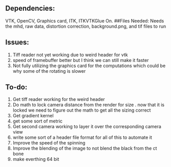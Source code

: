 ## Dependencies: 
VTK, OpenCV, Graphics card, ITK, ITKVTKGlue On.
##Files Needed:
Needs the mhd, raw data, distortion correction, background.png, and tif files to run
## Issues: 
1. Tiff reader not yet working due to weird header for vtk
2. speed of framebuffer better but I think we can still make it faster
3. Not fully utilizing the graphics card for the computations which could be why some of the rotating is slower

## To-do: 
1. Get tiff reader working for the weird header
2. Do math to lock camera distance from the render for size
  . now that it is locked we need to figure out the math to get all the sizing correct
3. Get gradient kernel
4. get some sort of metric
5. Get second camera working to layer it over the corresponding camera view
6. write some sort of a header file format for all of this to automate it
7. Improve the speed of the spinning
8. Improve the blending of the image to not blend the black from the ct bone
9. make everthing 64 bit
